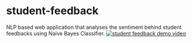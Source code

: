 # student-feedback
NLP based web application that analyses the sentiment behind student feedbacks using Naive Bayes Classifier.
[![student feedback demo video](https://img.youtube.com/vi/5WAG1BGKGlU/0.jpg)](https://www.youtube.com/watch?v=5WAG1BGKGlU)

